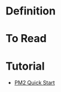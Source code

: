 # Definition

# To Read

# Tutorial
* [PM2 Quick Start](https://pm2.keymetrics.io/docs/usage/quick-start/)

